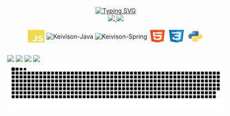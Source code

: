 <div align="center">
  <a href="https://git.io/typing-svg">
    <img src="https://readme-typing-svg.herokuapp.com?font=Fira+Code&duration=3500&pause=850&width=435&lines=Ol%C3%A1%2C+meu+nome+%C3%A9+Keivison+Vinicius;Tenho+18+anos;Estudo+Sistemas+de+informa%C3%A7%C3%A3o;Seja+bem+vindo!++%F0%9F%99%82" alt="Typing SVG"/>
  </a>
</div>

<div align="center">
  <a href="https://github.com/keivisonvinicius/github-readme-stats">
    <img height="200" src="https://github-readme-stats.vercel.app/api?username=keivisonvinicius&show_icons=true&theme=algolia" />
  </a>
  <a href="https://github.com/keivisonvinicius">
    <img height="200" src="https://github-readme-stats.vercel.app/api/top-langs?username=keivisonvinicius&layout=compact&langs_count=8&card_width=320&show_icons=true&theme=algolia" />
  </a>
</div>


<div align="center">
  <br>
  <img align="center" alt="Keivison-Js" height="30" width="40" src="https://raw.githubusercontent.com/devicons/devicon/master/icons/javascript/javascript-plain.svg">
  <img align="center" alt="Keivison-Java" height="30" width="40" src="https://cdn.jsdelivr.net/gh/devicons/devicon@latest/icons/java/java-plain.svg" />
  <img align="center" alt="Keivison-Spring" height="30" width="40" src="https://cdn.jsdelivr.net/gh/devicons/devicon@latest/icons/spring/spring-original.svg" />
  <img align="center" alt="Keivison-HTML" height="30" width="40" src="https://raw.githubusercontent.com/devicons/devicon/master/icons/html5/html5-original.svg">
  <img align="center" alt="Keivison-CSS" height="30" width="40" src="https://raw.githubusercontent.com/devicons/devicon/master/icons/css3/css3-original.svg">
  <img align="center" alt="Keivison-Python" height="30" width="40" src="https://raw.githubusercontent.com/devicons/devicon/master/icons/python/python-original.svg">
</div>

##  

<div> 
  <a href="https://www.instagram.com/eikeivison/" target="_blank"><img src="https://img.shields.io/badge/-Instagram-%23E4405F?style=for-the-badge&logo=instagram&logoColor=white" target="_blank"></a>
 <a href="https://discordapp.com/users/643163719370670080" target="_blank"><img src="https://img.shields.io/badge/Discord-7289DA?style=for-the-badge&logo=discord&logoColor=white" target="_blank"></a> 
  <a href = "mailto:eikeivison@gmail.com"><img src="https://img.shields.io/badge/-Gmail-%23333?style=for-the-badge&logo=gmail&logoColor=white" target="_blank"></a>
  <a href="https://www.linkedin.com/in/keivison-vinicius-80b5412b2/" target="_blank"><img src="https://img.shields.io/badge/-LinkedIn-%230077B5?style=for-the-badge&logo=linkedin&logoColor=white" target="_blank"></a> 
</div>

<picture align="center">
  <source media="(prefers-color-scheme: dark)" srcset="https://raw.githubusercontent.com/keivisonvinicius/keivisonvinicius/output/github-contribution-grid-snake-dark.svg">
  <source media="(prefers-color-scheme: light)" srcset="https://raw.githubusercontent.com/keivisonvinicius/keivisonvinicius/output/github-contribution-grid-snake-dark.svg">
  <img align="center" alt="github contribution grid snake animation" src="https://raw.githubusercontent.com/keivisonvinicius/keivisonvinicius/output/github-contribution-grid-snake.svg">
</picture>



